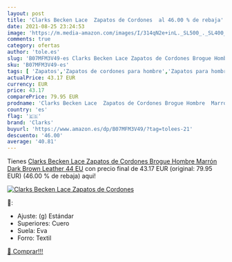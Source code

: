 ```yaml
---
layout: post
title: 'Clarks Becken Lace  Zapatos de Cordones  al 46.00 % de rebaja'
date: 2021-08-25 23:24:53
image: 'https://m.media-amazon.com/images/I/314qN2e+inL._SL500_._SL400_.jpg'
comments: true
category: ofertas
author: 'tole.es'
slug: 'B07MFM3V49-es Clarks Becken Lace Zapatos de Cordones Brogue Hombre...'
sku: 'B07MFM3V49-es'
tags: [ 'Zapatos','Zapatos de cordones para hombre','Zapatos para hombre','Zapatos y complementos','clarks','zapatos', ]
actualPrice: 43.17 EUR
currency: EUR
price: 43.17
comparePrice: 79.95 EUR
prodname: 'Clarks Becken Lace  Zapatos de Cordones Brogue Hombre  Marrón  Dark Brown Leather   44 EU'
country: 'es'
flag: '🇪🇸'
brand: 'Clarks'
buyurl: 'https://www.amazon.es/dp/B07MFM3V49/?tag=tolees-21'
descuento: '46.00'
average: '40.81'
---
```


Tienes [Clarks Becken Lace  Zapatos de Cordones Brogue Hombre  Marrón  Dark Brown Leather   44 EU](https://www.amazon.es/dp/B07MFM3V49/?tag=tolees-21) con precio final de  43.17 EUR (original: 79.95 EUR) (46.00 %  de rebaja) aqui!

[![Clarks Becken Lace  Zapatos de Cordones ](https://m.media-amazon.com/images/I/314qN2e+inL._SL500_._SL400_.jpg)](https://www.amazon.es/dp/B07MFM3V49/?tag=tolees-21)

🔎:

- Ajuste: (g) Estándar
- Superiores: Cuero
- Suela: Eva
- Forro: Textil

[🛒 Comprar!!!](https://www.amazon.es/dp/B07MFM3V49/?tag=tolees-21)

